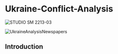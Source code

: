 # Ukraine-Conflict-Analysis

![STUDIO SM 2213-03](https://user-images.githubusercontent.com/117476344/200755426-889349bf-91d6-4b43-8ce5-e7056c748f16.jpg)

![UkraineAnalysisNewspapers](https://user-images.githubusercontent.com/117476344/200757603-2d877136-1f83-4817-a09b-1c20a7c82956.png)

## Introduction ##
